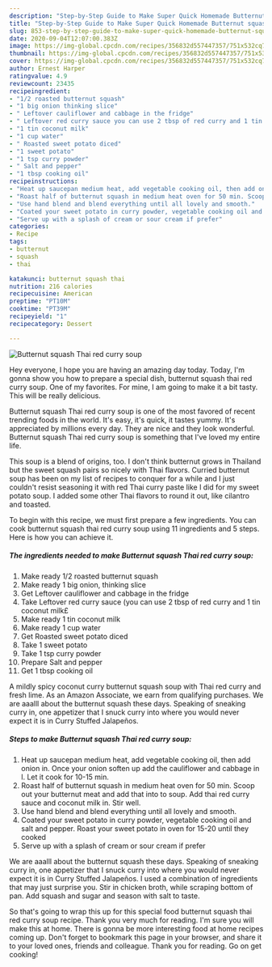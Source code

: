 ```yaml
---
description: "Step-by-Step Guide to Make Super Quick Homemade Butternut squash Thai red curry soup"
title: "Step-by-Step Guide to Make Super Quick Homemade Butternut squash Thai red curry soup"
slug: 853-step-by-step-guide-to-make-super-quick-homemade-butternut-squash-thai-red-curry-soup
date: 2020-09-04T12:07:00.383Z
image: https://img-global.cpcdn.com/recipes/356832d557447357/751x532cq70/butternut-squash-thai-red-curry-soup-recipe-main-photo.jpg
thumbnail: https://img-global.cpcdn.com/recipes/356832d557447357/751x532cq70/butternut-squash-thai-red-curry-soup-recipe-main-photo.jpg
cover: https://img-global.cpcdn.com/recipes/356832d557447357/751x532cq70/butternut-squash-thai-red-curry-soup-recipe-main-photo.jpg
author: Ernest Harper
ratingvalue: 4.9
reviewcount: 23435
recipeingredient:
- "1/2 roasted butternut squash"
- "1 big onion thinking slice"
- " Leftover cauliflower and cabbage in the fridge"
- " Leftover red curry sauce you can use 2 tbsp of red curry and 1 tin coconut milk"
- "1 tin coconut milk"
- "1 cup water"
- " Roasted sweet potato diced"
- "1 sweet potato"
- "1 tsp curry powder"
- " Salt and pepper"
- "1 tbsp cooking oil"
recipeinstructions:
- "Heat up saucepan medium heat, add vegetable cooking oil, then add onion in. Once your onion soften up add the cauliflower and cabbage in l. Let it cook for 10-15 min."
- "Roast half of butternut squash in medium heat oven for 50 min. Scoop out your butternut meat and add that into to soup. Add thai red curry sauce and coconut milk in. Stir well."
- "Use hand blend and blend everything until all lovely and smooth."
- "Coated your sweet potato in curry powder, vegetable cooking oil and salt and pepper. Roast your sweet potato in oven for 15-20 until they cooked"
- "Serve up with a splash of cream or sour cream if prefer"
categories:
- Recipe
tags:
- butternut
- squash
- thai

katakunci: butternut squash thai 
nutrition: 216 calories
recipecuisine: American
preptime: "PT10M"
cooktime: "PT39M"
recipeyield: "1"
recipecategory: Dessert

---
```



![Butternut squash Thai red curry soup](https://img-global.cpcdn.com/recipes/356832d557447357/751x532cq70/butternut-squash-thai-red-curry-soup-recipe-main-photo.jpg)

Hey everyone, I hope you are having an amazing day today. Today, I'm gonna show you how to prepare a special dish, butternut squash thai red curry soup. One of my favorites. For mine, I am going to make it a bit tasty. This will be really delicious.

Butternut squash Thai red curry soup is one of the most favored of recent trending foods in the world. It's easy, it's quick, it tastes yummy. It's appreciated by millions every day. They are nice and they look wonderful. Butternut squash Thai red curry soup is something that I've loved my entire life.

This soup is a blend of origins, too. I don&#39;t think butternut grows in Thailand but the sweet squash pairs so nicely with Thai flavors. Curried butternut soup has been on my list of recipes to conquer for a while and I just couldn&#39;t resist seasoning it with red Thai curry paste like I did for my sweet potato soup. I added some other Thai flavors to round it out, like cilantro and toasted.


To begin with this recipe, we must first prepare a few ingredients. You can cook butternut squash thai red curry soup using 11 ingredients and 5 steps. Here is how you can achieve it.

<!--inarticleads1-->

##### The ingredients needed to make Butternut squash Thai red curry soup:

1. Make ready 1/2 roasted butternut squash
1. Make ready 1 big onion, thinking slice
1. Get  Leftover cauliflower and cabbage in the fridge
1. Take  Leftover red curry sauce (you can use 2 tbsp of red curry and 1 tin coconut milk£
1. Make ready 1 tin coconut milk
1. Make ready 1 cup water
1. Get  Roasted sweet potato diced
1. Take 1 sweet potato
1. Take 1 tsp curry powder
1. Prepare  Salt and pepper
1. Get 1 tbsp cooking oil


A mildly spicy coconut curry butternut squash soup with Thai red curry and fresh lime. As an Amazon Associate, we earn from qualifying purchases. We are aaalll about the butternut squash these days. Speaking of sneaking curry in, one appetizer that I snuck curry into where you would never expect it is in Curry Stuffed Jalapeños. 

<!--inarticleads2-->

##### Steps to make Butternut squash Thai red curry soup:

1. Heat up saucepan medium heat, add vegetable cooking oil, then add onion in. Once your onion soften up add the cauliflower and cabbage in l. Let it cook for 10-15 min.
1. Roast half of butternut squash in medium heat oven for 50 min. Scoop out your butternut meat and add that into to soup. Add thai red curry sauce and coconut milk in. Stir well.
1. Use hand blend and blend everything until all lovely and smooth.
1. Coated your sweet potato in curry powder, vegetable cooking oil and salt and pepper. Roast your sweet potato in oven for 15-20 until they cooked
1. Serve up with a splash of cream or sour cream if prefer


We are aaalll about the butternut squash these days. Speaking of sneaking curry in, one appetizer that I snuck curry into where you would never expect it is in Curry Stuffed Jalapeños. I used a combination of ingredients that may just surprise you. Stir in chicken broth, while scraping bottom of pan. Add squash and sugar and season with salt to taste. 

So that's going to wrap this up for this special food butternut squash thai red curry soup recipe. Thank you very much for reading. I'm sure you will make this at home. There is gonna be more interesting food at home recipes coming up. Don't forget to bookmark this page in your browser, and share it to your loved ones, friends and colleague. Thank you for reading. Go on get cooking!
